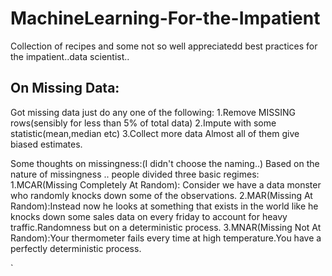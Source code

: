 # MachineLearning-For-the-Impatient
Collection of recipes and some not so well appreciatedd best practices for the impatient..data scientist..


## On Missing Data:
Got missing data just do any one of the following:
1.Remove MISSING rows(sensibly for less than 5% of total data)
2.Impute with some statistic(mean,median etc)
3.Collect more data
Almost all of them give biased estimates.







Some thoughts on missingness:(I didn't choose the naming..)
Based on the nature of missingness .. people divided three basic regimes:
1.MCAR(Missing Completely At Random): Consider we have a data monster who randomly knocks down some of the observations.
2.MAR(Missing At Random):Instead now he looks at something that exists in the world like he knocks down some sales data on every friday to account for heavy traffic.Randomness but on a deterministic process.
3.MNAR(Missing Not At Random):Your thermometer fails every time at high temperature.You have a perfectly deterministic process.



`
